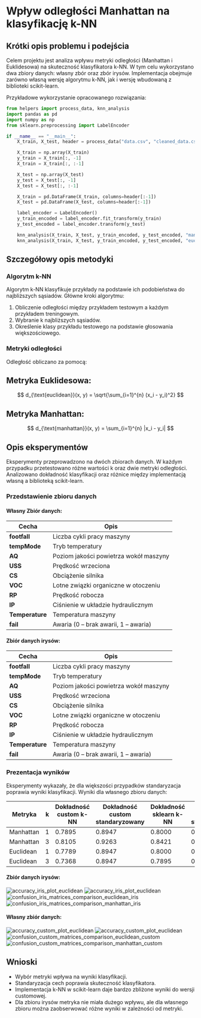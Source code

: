 # Wpływ odległości Manhattan na klasyfikację k-NN

## Krótki opis problemu i podejścia
Celem projektu jest analiza wpływu metryki odległości (Manhattan i Euklidesowa) na skuteczność klasyfikatora k-NN. W tym celu wykorzystano dwa zbiory danych: własny zbór oraz zbór irysów. Implementacja obejmuje zarówno własną wersję algorytmu k-NN, jak i wersję wbudowaną z biblioteki scikit-learn.

Przykładowe wykorzystanie opracowanego rozwiązania:
```python
from helpers import process_data, knn_analysis
import pandas as pd
import numpy as np
from sklearn.preprocessing import LabelEncoder

if __name__ == "__main__":
    X_train, X_test, header = process_data("data.csv", "cleaned_data.csv", "train.csv", "test.csv")

    X_train = np.array(X_train)
    y_train = X_train[:, -1]
    X_train = X_train[:, :-1]

    X_test = np.array(X_test)
    y_test = X_test[:, -1]
    X_test = X_test[:, :-1]

    X_train = pd.DataFrame(X_train, columns=header[:-1])
    X_test = pd.DataFrame(X_test, columns=header[:-1])

    label_encoder = LabelEncoder()
    y_train_encoded = label_encoder.fit_transform(y_train)
    y_test_encoded = label_encoder.transform(y_test)

    knn_analysis(X_train, X_test, y_train_encoded, y_test_encoded, "manhattan", max_k=10)
    knn_analysis(X_train, X_test, y_train_encoded, y_test_encoded, "euclidean", max_k=10)
```

## Szczegółowy opis metodyki
### Algorytm k-NN
Algorytm k-NN klasyfikuje przykłady na podstawie ich podobieństwa do najbliższych sąsiadów.
Główne kroki algorytmu:
1. Obliczenie odległości między przykładem testowym a każdym przykładem treningowym.
2. Wybranie k najbliższych sąsiadów.
3. Określenie klasy przykładu testowego na podstawie głosowania większościowego.

### Metryki odległości
Odległość obliczano za pomocą:
## Metryka Euklidesowa:
$$
d_{\text{euclidean}}(x, y) = \sqrt{\sum_{i=1}^{n} (x_i - y_i)^2}
$$

## Metryka Manhattan:
$$
d_{\text{manhattan}}(x, y) = \sum_{i=1}^{n} |x_i - y_i|
$$

## Opis eksperymentów
Eksperymenty przeprowadzono na dwóch zbiorach danych. W każdym przypadku przetestowano różne wartości k oraz dwie metryki odległości. Analizowano dokładność klasyfikacji oraz różnice między implementacją własną a biblioteką scikit-learn.

### Przedstawienie zbioru danych
#### Własny Zbiór danych:

| Cecha       | Opis                                                         |
|-------------|--------------------------------------------------------------|
| **footfall** | Liczba cykli pracy maszyny                                  |
| **tempMode** | Tryb temperatury                                             |
| **AQ**       | Poziom jakości powietrza wokół maszyny                      |
| **USS**      | Prędkość wrzeciona                                           |
| **CS**       | Obciążenie silnika                                           |
| **VOC**      | Lotne związki organiczne w otoczeniu                         |
| **RP**       | Prędkość robocza                                             |
| **IP**       | Ciśnienie w układzie hydraulicznym                           |
| **Temperature** | Temperatura maszyny                                        |
| **fail**     | Awaria (0 – brak awarii, 1 – awaria)                        |

#### Zbiór danych irysów:

| Cecha       | Opis                                                         |
|-------------|--------------------------------------------------------------|
| **footfall** | Liczba cykli pracy maszyny                                  |
| **tempMode** | Tryb temperatury                                             |
| **AQ**       | Poziom jakości powietrza wokół maszyny                      |
| **USS**      | Prędkość wrzeciona                                           |
| **CS**       | Obciążenie silnika                                           |
| **VOC**      | Lotne związki organiczne w otoczeniu                         |
| **RP**       | Prędkość robocza                                             |
| **IP**       | Ciśnienie w układzie hydraulicznym                           |
| **Temperature** | Temperatura maszyny                                        |
| **fail**     | Awaria (0 – brak awarii, 1 – awaria)   

### Prezentacja wyników
Eksperymenty wykazały, że dla większości przypadków standaryzacja poprawia wyniki klasyfikacji.
Wyniki dla własnego zbioru danych:

| Metryka   | k | Dokładność custom k-NN | Dokładność custom standaryzowany | Dokładność sklearn k-NN | Dokładność sklearn standaryzowany |
|-----------|---|------------------------|----------------------------------|-------------------------|----------------------------------|
| Manhattan | 1 | 0.7895                 | 0.8947                           | 0.8000                  | 0.8947                           |
| Manhattan | 3 | 0.8105                 | 0.9263                           | 0.8421                  | 0.9263                           |
| Euclidean | 1 | 0.7789                 | 0.8947                           | 0.8000                  | 0.8947                           |
| Euclidean | 3 | 0.7368                 | 0.8947                           | 0.7895                  | 0.9474                           |

#### Zbiór danych irysów:

![accuracy_iris_plot_euclidean](images/accuracy_plot_euclidean_iris.png)
![accuracy_iris_plot_euclidean](images/accuracy_plot_manhattan_iris.png)
![confusion_iris_matrices_comparison_euclidean_iris](images/confusion_matrices_comparison_euclidean_iris.png)
![confusion_iris_matrices_comparison_manhattan_iris](images/confusion_matrices_comparison_manhattan_iris.png)

#### Własny zbiór danych:

![accuracy_custom_plot_euclidean](images/accuracy_plot_euclidean_custom.png)
![accuracy_custom_plot_euclidean](images/accuracy_plot_manhattan_custom.png)
![confusion_custom_matrices_comparison_euclidean_custom](images/confusion_matrices_comparison_euclidean_custom.png)
![confusion_custom_matrices_comparison_manhattan_custom](images/confusion_matrices_comparison_manhattan_custom.png)


## Wnioski
- Wybór metryki wpływa na wyniki klasyfikacji.
- Standaryzacja cech poprawia skuteczność klasyfikatora.
- Implementacja k-NN w scikit-learn daje bardzo zbliżone wyniki do wersji customowej.
- Dla zbioru irysów metryka nie miała dużego wpływu, ale dla własnego zbioru można zaobserwować różne wyniki w zależności od metryki.


